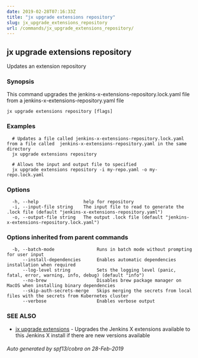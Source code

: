 ```yaml
---
date: 2019-02-28T07:16:33Z
title: "jx upgrade extensions repository"
slug: jx_upgrade_extensions_repository
url: /commands/jx_upgrade_extensions_repository/
---
```

## jx upgrade extensions repository

Updates an extension repository

### Synopsis

This command upgrades the jenkins-x-extensions-repository.lock.yaml file from a jenkins-x-extensions-repository.yaml file

```
jx upgrade extensions repository [flags]
```

### Examples

```
  # Updates a file called jenkins-x-extensions-repository.lock.yaml from a file called  jenkins-x-extensions-repository.yaml in the same directory
  jx upgrade extensions repository
  
  # Allows the input and output file to specified
  jx upgrade extensions repository -i my-repo.yaml -o my-repo.lock.yaml
```

### Options

```
  -h, --help                 help for repository
  -i, --input-file string    The input file to read to generate the .lock file (default "jenkins-x-extensions-repository.yaml")
  -o, --output-file string   The output .lock file (default "jenkins-x-extensions-repository.lock.yaml")
```

### Options inherited from parent commands

```
  -b, --batch-mode                Runs in batch mode without prompting for user input
      --install-dependencies      Enables automatic dependencies installation when required
      --log-level string          Sets the logging level (panic, fatal, error, warning, info, debug) (default "info")
      --no-brew                   Disables brew package manager on MacOS when installing binary dependencies
      --skip-auth-secrets-merge   Skips merging the secrets from local files with the secrets from Kubernetes cluster
      --verbose                   Enables verbose output
```

### SEE ALSO

* [jx upgrade extensions](/commands/jx_upgrade_extensions/)	 - Upgrades the Jenkins X extensions available to this Jenkins X install if there are new versions available

###### Auto generated by spf13/cobra on 28-Feb-2019
